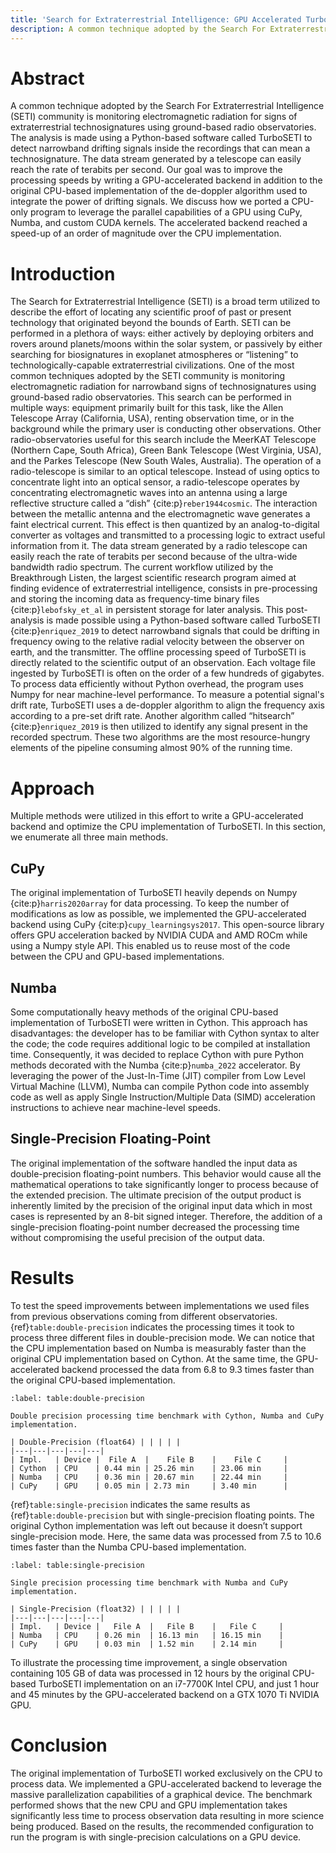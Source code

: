 ```yaml
---
title: 'Search for Extraterrestrial Intelligence: GPU Accelerated TurboSETI'
description: A common technique adopted by the Search For Extraterrestrial Intelligence (SETI) community is monitoring electromagnetic radiation for signs of extraterrestrial technosignatures using ground-based radio observatories.
---
```


# Abstract

A common technique adopted by the Search For Extraterrestrial Intelligence (SETI) community is monitoring electromagnetic radiation for signs of extraterrestrial technosignatures using ground-based radio observatories.
The analysis is made using a Python-based software called TurboSETI to detect narrowband drifting signals inside the recordings that can mean a technosignature.
The data stream generated by a telescope can easily reach the rate of terabits per second.
Our goal was to improve the processing speeds by writing a GPU-accelerated backend in addition to the original CPU-based implementation of the de-doppler algorithm used to integrate the power of drifting signals.
We discuss how we ported a CPU-only program to leverage the parallel capabilities of a GPU using CuPy, Numba, and custom CUDA kernels.
The accelerated backend reached a speed-up of an order of magnitude over the CPU implementation.

# Introduction

The Search for Extraterrestrial Intelligence (SETI) is a broad term utilized to describe the effort of locating any scientific proof of past or present technology that originated beyond the bounds of Earth.
SETI can be performed in a plethora of ways: either actively by deploying orbiters and rovers around planets/moons within the solar system, or passively by either searching for biosignatures in exoplanet atmospheres or “listening” to technologically-capable extraterrestrial civilizations.
One of the most common techniques adopted by the SETI community is monitoring electromagnetic radiation for narrowband signs of technosignatures using ground-based radio observatories.
This search can be performed in multiple ways: equipment primarily built for this task, like the Allen Telescope Array (California, USA), renting observation time, or in the background while the primary user is conducting other observations.
Other radio-observatories useful for this search include the MeerKAT Telescope (Northern Cape, South Africa), Green Bank Telescope (West Virginia, USA), and the Parkes Telescope (New South Wales, Australia).
The operation of a radio-telescope is similar to an optical telescope.
Instead of using optics to concentrate light into an optical sensor, a radio-telescope operates by concentrating electromagnetic waves into an antenna using a large reflective structure called a “dish” {cite:p}`reber1944cosmic`.
The interaction between the metallic antenna and the electromagnetic wave generates a faint electrical current.
This effect is then quantized by an analog-to-digital converter as voltages and transmitted to a processing logic to extract useful information from it.
The data stream generated by a radio telescope can easily reach the rate of terabits per second because of the ultra-wide bandwidth radio spectrum.
The current workflow utilized by the Breakthrough Listen, the largest scientific research program aimed at finding evidence of extraterrestrial intelligence, consists in pre-processing and storing the incoming data as frequency-time binary files {cite:p}`lebofsky_et_al` in persistent storage for later analysis.
This post-analysis is made possible using a Python-based software called TurboSETI {cite:p}`enriquez_2019` to detect narrowband signals that could be drifting in frequency owing to the relative radial velocity between the observer on earth, and the transmitter.
The offline processing speed of TurboSETI is directly related to the scientific output of an observation. Each voltage file ingested by TurboSETI is often on the order of a few hundreds of gigabytes. To process data efficiently without Python overhead, the program uses Numpy for near machine-level performance.
To measure a potential signal's drift rate, TurboSETI uses a de-doppler algorithm to align the frequency axis according to a pre-set drift rate. Another algorithm called “hitsearch” {cite:p}`enriquez_2019` is then utilized to identify any signal present in the recorded spectrum.
These two algorithms are the most resource-hungry elements of the pipeline consuming almost 90% of the running time.

# Approach

Multiple methods were utilized in this effort to write a GPU-accelerated backend and optimize the CPU implementation of TurboSETI. In this section, we enumerate all three main methods.

## CuPy

The original implementation of TurboSETI heavily depends on Numpy {cite:p}`harris2020array` for data processing.
To keep the number of modifications as low as possible, we implemented the GPU-accelerated backend using CuPy {cite:p}`cupy_learningsys2017`.
This open-source library offers GPU acceleration backed by NVIDIA CUDA and AMD ROCm while using a Numpy style API.
This enabled us to reuse most of the code between the CPU and GPU-based implementations.

## Numba

Some computationally heavy methods of the original CPU-based implementation of TurboSETI were written in Cython.
This approach has disadvantages: the developer has to be familiar with Cython syntax to alter the code; the code requires additional logic to be compiled at installation time.
Consequently, it was decided to replace Cython with pure Python methods decorated with the Numba {cite:p}`numba_2022` accelerator.
By leveraging the power of the Just-In-Time (JIT) compiler from Low Level Virtual Machine (LLVM), Numba can compile Python code into assembly code as well as apply Single Instruction/Multiple Data (SIMD) acceleration instructions to achieve near machine-level speeds.

## Single-Precision Floating-Point

The original implementation of the software handled the input data as double-precision floating-point numbers. This behavior would cause all the mathematical operations to take significantly longer to process because of the extended precision. The ultimate precision of the output product is inherently limited by the precision of the original input data which in most cases is represented by an 8-bit signed integer. Therefore, the addition of a single-precision floating-point number decreased the processing time without compromising the useful precision of the output data.

# Results

To test the speed improvements between implementations we used files from previous observations coming from different observatories.
{ref}`table:double-precision` indicates the processing times it took to process three different files in double-precision mode.
We can notice that the CPU implementation based on Numba is measurably faster than the original CPU implementation based on Cython.
At the same time, the GPU-accelerated backend processed the data from 6.8 to 9.3 times faster than the original CPU-based implementation.

```{table}
:label: table:double-precision

Double precision processing time benchmark with Cython, Numba and CuPy implementation.

| Double-Precision (float64) | | | | |
|---|---|---|---|---|
| Impl.   | Device |  File A  |    File B    |    File C     |
| Cython  | CPU    | 0.44 min | 25.26 min    | 23.06 min     |
| Numba   | CPU    | 0.36 min | 20.67 min    | 22.44 min     |
| CuPy    | GPU    | 0.05 min | 2.73 min     | 3.40 min      |
```

{ref}`table:single-precision` indicates the same results as {ref}`table:double-precision` but with single-precision floating points.
The original Cython implementation was left out because it doesn’t support single-precision mode.
Here, the same data was processed from 7.5 to 10.6 times faster than the Numba CPU-based implementation.

```{table}
:label: table:single-precision

Single precision processing time benchmark with Numba and CuPy implementation.

| Single-Precision (float32) | | | | |
|---|---|---|---|---|
| Impl.   | Device |   File A  |   File B    |   File C     |
| Numba   | CPU    | 0.26 min  | 16.13 min   | 16.15 min    |
| CuPy    | GPU    | 0.03 min  | 1.52 min    | 2.14 min     |
```

To illustrate the processing time improvement, a single observation containing 105 GB of data was processed in 12 hours by the original CPU-based TurboSETI implementation on an i7-7700K Intel CPU, and just 1 hour and 45 minutes by the GPU-accelerated backend on a GTX 1070 Ti NVIDIA GPU.

# Conclusion

The original implementation of TurboSETI worked exclusively on the CPU to process data.
We implemented a GPU-accelerated backend to leverage the massive parallelization capabilities of a graphical device.
The benchmark performed shows that the new CPU and GPU implementation takes significantly less time to process observation data resulting in more science being produced. Based on the results, the recommended configuration to run the program is with single-precision calculations on a GPU device.
